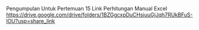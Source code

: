Pengumpulan Untuk Pertemuan 15
Link Perhitungan Manual Excel
https://drive.google.com/drive/folders/1BZGgcxpDuCHsiuuGjJqh7RUkBFuS-lOU?usp=share_link
